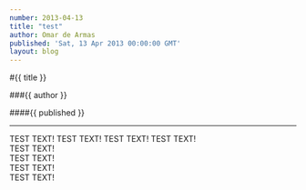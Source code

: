 ```yaml
---
number: 2013-04-13
title: "test"
author: Omar de Armas
published: 'Sat, 13 Apr 2013 00:00:00 GMT'
layout: blog
---
```


#{{ title }}

###{{ author }}

####{{ published }}
- - -
TEST TEXT!
TEST TEXT!
TEST TEXT!
TEST TEXT!  
TEST TEXT!  
TEST TEXT!  
TEST TEXT!  
TEST TEXT!